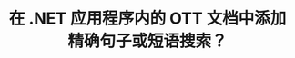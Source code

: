 ---
############################# Static ############################
layout: "auto-gen-gist"
draft: false
path: "zh/search/net/phrase /ott/"
otherformats: PDF DOC DOT DOCX DOCM DOTX DOTM TXT ODT RTF XLS XLT XLSX XLSM XLSB XLTX XLTM XLA XLAM ODS OTS CSV TSV XML PPT PPS POT PPTX PPTM POTX POTM PPSX PPSM ODP PST OST EML EMLX MSG ONE ZIP XHTML MHTML MD CHM EPUB  FB2 

############################# Head ############################
head_title: "如何在 .NET 应用程序的 OTT 文档中添加短语搜索？"
head_description: "GroupDocs.Search .NET API 使软件专业人士能够通过 .NET API 添加短语搜索并在 OTT 文档中找到确切的短语或提供的单词序列。"

############################# Header ############################
title: "在 .NET 应用程序内的 OTT 文档中添加精确句子或短语搜索？"
description: "GroupDocs.Search .NET API 允许程序员通过短语搜索或 .NET 应用程序中的精确句子搜索来找出 OTT 文档中提供的单词序列。 "

######################### Download Button #######################
button:
    enable: true

############################# About ############################
about:
    enable: true
    title: "如何在 .NET 应用程序中使用精确的句子或短语搜索？"
    content: |
       精确句子或短语搜索是一种搜索，它使用户能够搜索出具有精确句子或短语的文档、网络或数据库，其中包含由消费者定义的特定顺序和单词组合。 它是搜索引擎术语中非常常见的术语，允许用户在索引文档的文本中搜索指定单词序列的文档。 GroupDocs.Search for .NET 是一个非常有用的高性能文档和文本搜索 API，它为开发文本搜索和索引应用程序提供了完整的功能，支持一些最常见的文档类型，如 PDF、HTML、Outlook 电子邮件、Microsoft Office Word、 Excel 工作表、PowerPoint 演示文稿、Outlook MSG、PST 等。 它包括对与短语搜索相关的多项功能的支持，例如以文本和对象形式搜索查询、在短语搜索中使用通配符等。 

############################# content ############################
steps:
    enable: true
    block:
    - title_left: "如何通过 .NET 在 OTT 文档中执行短语搜索"
      content_left: |
       GroupDocs.Search .NET API 使软件开发人员能够在他们自己的 C# .NET 应用程序中添加短语搜索功能。 下面的 .NET 代码示例演示了如何仅用几行代码在文本和对象中执行短语搜索。

      title_right: "OTT 文档中的精确短语搜索"
      content_right: |
         * 首先，您需要指定索引文件夹和文档文件夹的路径。
         * 通过调用 [Index](https://apireference.groupdocs.com/search/net/groupdocs.search/index/constructors/2) 类的实例在指定文件夹中创建索引
         * 通过调用[Search](https://apireference.groupdocs.com/search/net/groupdocs.search/index/methods/search)方法从指定文件夹索引文档
         * 以文本形式搜索词组查询“词组文本”
         * 以对象形式搜索短语“短语文本”
         * 通过调用 [CreateWordQuery](https://apireference.groupdocs.com/search/net/groupdocs.search/searchquery/methods/createwordquery) 方法创建 word1、word2 和创建子查询 3
         * 通过调用 [CreatePhraseSearchQuery](https://apireference.groupdocs.com/search/net/groupdocs.search/searchquery/methods/createphrasesearchquery) 方法组合子查询创建新的搜索查询
         * 开始搜索并显示搜索结果
        
      gisthash: "a5696884acf504acc319ba97465248cd"
      gistfile: "phrase_search_in_text_queries_dotnet.cs"

    - title_left: "通过 .NET 在 OTT 文档中搜索通配符短语"
      content_left: |
        GroupDocs.Search for .NET 使软件程序员能够在 C# .NET 应用程序中使用通配符添加短语搜索功能。 以下 .NET 代码示例展示了如何在 C# 应用程序中的 OTT 文档中应用通配符短语搜索。
      title_right: "在 OTT 文件中应用通配符短语搜索"
      content_right: |
        * 首先，您需要指定索引文件夹和文档文件夹的路径。
        * 通过调用 [Index](https://apireference.groupdocs.com/search/net/groupdocs.search/index/constructors/2) 类的实例在指定文件夹中创建索引
        * 通过调用[Search](https://apireference.groupdocs.com/search/net/groupdocs.search/index/methods/search)方法从指定文件夹索引文档
        * 以文本形式搜索词组查询“词组文本”
        * 以对象形式搜索短语“短语文本”
        * 通过调用 [CreateWordQuery](https://apireference.groupdocs.com/search/net/groupdocs.search/searchquery/methods/createwordquery) 方法创建 word1 和创建子查询 3
        * 通过调用 [CreateWildcardQuery](https://apireference.groupdocs.com/search/net/groupdocs.search.searchquery/createwildcardquery/methods/1) 方法创建通配符2
        * 通过调用 [CreatePhraseSearchQuery](https://apireference.groupdocs.com/search/net/groupdocs.search/searchquery/methods/createphrasesearchquery) 方法组合子查询创建新的搜索查询
        * 开始搜索并显示搜索结果
     
      gisthash: "3ff2bf9f8ba902d8d7ebead67a934654"
      gistfile: "use_wildcards_in_phrase_search_dotnet.cs"
      
    - title_left: "通过 .NET 将短语搜索与其他类型的搜索相结合"
      content_left: |
        GroupDocs.Search .NET 使软件程序员能够将短语搜索与 .NET 应用程序内的其他类型的搜索结合起来。 以下 .NET 代码示例显示了如何应用表示单词和单词中字符的通配符。

      title_right: ".NET API 将短语搜索与其他搜索结合起来"
      content_right: |
        * 首先，您需要指定索引文件夹和文档文件夹的路径。
        * 通过调用 [Index](https://apireference.groupdocs.com/search/net/groupdocs.search/index/constructors/2) 类的实例在指定文件夹中创建索引
        * 通过调用[Search](https://apireference.groupdocs.com/search/net/groupdocs.search/index/methods/search)方法从指定文件夹索引文档
        * 以文本形式搜索词组
        * 以对象形式搜索短语
        * 定义字模式并附加字符串。
        * 通过调用 [CreateWordPatternQuery](https://apireference.groupdocs.com/search/net/groupdocs.search/searchquery/methods/createwordpatternquery) 方法创建 wordPattern1 和创建 word3
        * 通过调用 [CreateWildcardQuery](https://apireference.groupdocs.com/search/net/groupdocs.search.searchquery/createwildcardquery/methods/1) 方法创建通配符2
        * 通过调用 [CreatePhraseSearchQuery](https://apireference.groupdocs.com/search/net/groupdocs.search/searchquery/methods/createphrasesearchquery) 方法组合子查询创建新的搜索查询
        * 开始搜索并显示搜索结果
     
      gisthash: "db5c32ed21237f3e1cd7cdbde0778c29"
      gistfile: "combine_phrase_search_with_others_dotnet.cs"

    - title_left: "系统要求"
      content_left: |
       所有主要平台和操作系统都支持 GroupDocs.Search for .NET。 如需完整的系统要求指南，请在执行以下代码之前访问 [系统要求](https://docs.groupdocs.com/search/net/system-requirements/)，请确保您已安装以下先决条件 系统：
         * 操作系统：Microsoft Windows、Linux、MacOS
         * 开发环境：Visual Studio、Xamarin、MonoDevelop 等
         * 框架：.NET Framework、.NET Standard、.NET Core、Mono
         * 获取最新版本的 GroupDocs.Search 从 [NuGet](https://www.nuget.org/packages/GroupDocs.search/) 搜索 .NET API
        
      title_right: "为什么使用 GroupDocs.Search"
      content_right: |
        * 在内存和磁盘上创建搜索索引。
        * 从文件、流或结构索引的能力。
        * 受密码保护的文档索引支持。
        * 支持合并多个索引。
        * 在搜索索引期间过滤文档。
        * 搜索期间的拼写检查支持。
        * 完全支持混合字符
        * 将不同类型的搜索组合到一个搜索查询中。
        * 简单的单词和正则表达式搜索支持
        * 完全支持搜索查询中的别名替换。

demos:
    enable: true
        

more_formats:
    enable: true


back_to_top:
    enable: true
---